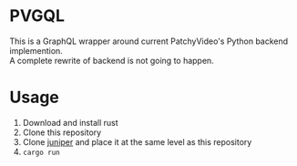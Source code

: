 # PVGQL
This is a GraphQL wrapper around current PatchyVideo's Python backend implemention.\
A complete rewrite of backend is not going to happen.
# Usage
1. Download and install rust
2. Clone this repository
3. Clone [juniper](https://github.com/graphql-rust/juniper) and place it at the same level as this repository
4. `cargo run`

